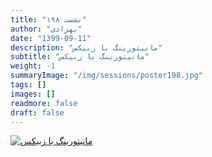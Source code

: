 ```yaml
---
title: "نشست ۱۹۸"
author: "بهزادی"
date: "1399-09-11"
description: "مانیتورینگ با زبیکس"
subtitle: "مانیتورینگ با زبیکس"
weight: -1
summaryImage: "/img/sessions/poster198.jpg"
tags: []
images: []
readmore: false
draft: false
---
```

[![مانیتورینگ با زبیکس](/img/sessions/poster198.jpg)](/img/sessions/poster198.jpg)
